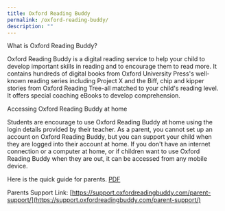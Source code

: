 ```yaml
---
title: Oxford Reading Buddy
permalink: /oxford-reading-buddy/
description: ""
---
```

What is Oxford Reading Buddy?

Oxford Reading Buddy is a digital reading service to help your child to develop important skills in reading and to encourage them to read more. It contains hundreds of digital books from Oxford University Press's well-known reading series including Project X and the Biff, chip and kipper stories from Oxford Reading Tree-all matched to your child's reading level. It offers special coaching eBooks to develop comprehension.

Accessing Oxford Reading Buddy at home

Students are encourage to use Oxford Reading Buddy at home using the login details provided by their teacher. As a parent, you cannot set up an account on Oxford Reading Buddy, but you can support your child when they are logged into their account at home. If you don't have an internet connection or a computer at home, or if children want to use Oxford Reading Buddy when they are out, it can be accessed from any mobile device.

Here is the quick guide for parents.
[PDF](/files/ORB_Guide4Parents.pdf)

Parents Support Link: [https://support.oxfordreadingbuddy.com/parent-support/](https://support.oxfordreadingbuddy.com/parent-support/)